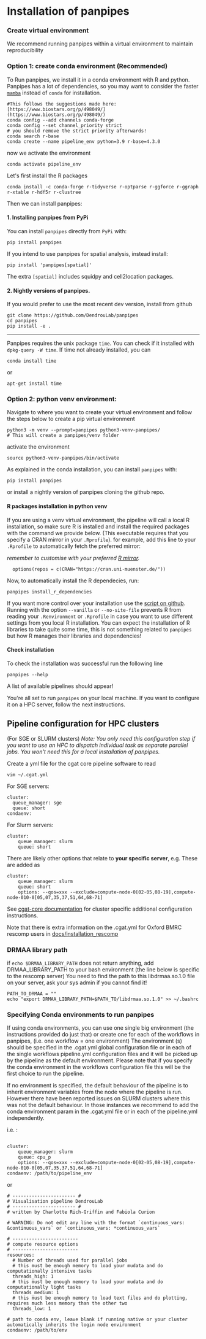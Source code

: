 
# Installation of panpipes

### Create virtual environment

We recommend running panpipes within a virtual environment to maintain reproducibility


### Option 1: create conda environment (Recommended)

To Run panpipes, we install it in a conda environment with R and python.
Panpipes has a lot of dependencies, so you may want to consider the faster [`mamba`](https://mamba.readthedocs.io/en/latest/index.html) instead of `conda` for installation.

```
#This follows the suggestions made here: [https://www.biostars.org/p/498049/](https://www.biostars.org/p/498049/) 
conda config --add channels conda-forge
conda config --set channel_priority strict
# you should remove the strict priority afterwards!
conda search r-base
conda create --name pipeline_env python=3.9 r-base=4.3.0
```
now we activate the environment

```
conda activate pipeline_env
```

Let's first install the R packages
```
conda install -c conda-forge r-tidyverse r-optparse r-ggforce r-ggraph r-xtable r-hdf5r r-clustree
```

Then we can install panpipes: 

#### 1. Installing panpipes from PyPi 

You can install `panpipes` directly from `PyPi` with:

```
pip install panpipes
```

If you intend to use panpipes for spatial analysis, instead install:
```
pip install 'panpipes[spatial]'
```
The extra `[spatial]` includes squidpy and cell2location packages.


#### 2. Nightly versions of panpipes.

If you would prefer to use the most recent dev version, install from github

```
git clone https://github.com/DendrouLab/panpipes
cd panpipes
pip install -e .
```

------------

Panpipes requires the unix package `time`. 
You can check if it installed with `dpkg-query -W time`. If time not already installed, you can 

```
conda install time
```
or

```
apt-get install time
```



### Option 2: python venv environment:

Navigate to where you want to create your virtual environment and follow the steps below to create a pip virtual environment

```
python3 -m venv --prompt=panpipes python3-venv-panpipes/
# This will create a panpipes/venv folder
```

activate the environment

```
source python3-venv-panpipes/bin/activate
```

As explained in the conda installation, you can install `panpipes` with:
```
pip install panpipes
```
or install a nightly version of panpipes cloning the github repo.

#### R packages installation in python venv

If you are using a venv virtual environment, the pipeline will call a local R installation, so make sure R is installed and install the required packages with the command we provide below.
(This executable requires that you specify a CRAN mirror in your `.Rprofile`).
for example, add this line to your `.Rprofile` to automatically fetch the preferred mirror:

*remember to customise with your preferred [R mirror](https://cran.r-project.org/mirrors.html).*

```
  options(repos = c(CRAN="https://cran.uni-muenster.de/"))
```

Now, to automatically install the R dependecies, run:

 ```
panpipes install_r_dependencies
 ```

If you want more control over your installation use the [script on github](https://github.com/DendrouLab/panpipes/blob/main/panpipes/R_scripts/install_R_libs.R).
Running with the option `--vanilla` or `--no-site-file` prevents R from reading your `.Renvironment` or `.Rprofile` in case you want to use different settings from you local R installation.
You can expect the installation of R libraries to take quite some time, this is not something related to `panpipes` but how R manages their libraries and dependencies!


#### Check installation

To check the installation was successful run the following line
```
panpipes --help
```
A list of available pipelines should appear!


You're all set to run `panpipes` on your local machine.
If you want to configure it on a HPC server, follow the next instructions.

## Pipeline configuration for HPC clusters
(For SGE or SLURM clusters)
*Note: You only need this configuration step if you want to use an HPC to dispatch individual task as separate parallel jobs. You won't need this for a local installation of panpipes.*

Create a yml file for the cgat core pipeline software to read

```
vim ~/.cgat.yml
```

For SGE servers:
```
cluster:
  queue_manager: sge
  queue: short
condaenv:
```


For Slurm servers:
```
cluster:
    queue_manager: slurm
    queue: short
```

There are likely other options that relate to **your specific server**, e.g. 
These are added as 
```
cluster:
    queue_manager: slurm
    queue: short
    options: --qos=xxx --exclude=compute-node-0[02-05,08-19],compute-node-010-0[05,07,35,37,51,64,68-71]

```



See [cgat-core documentation](https://cgat-core.readthedocs.io/en/latest/getting_started/Cluster_config.html) for cluster specific additional configuration instructions.

Note that there is extra information on the .cgat.yml for Oxford BMRC rescomp users in [docs/installation_rescomp](https://github.com/DendrouLab/panpipes/blob/main/docs/installation_rescomp.md)

### DRMAA library path


if `echo $DRMAA_LIBRARY_PATH` does not return anything, add DRMAA_LIBRARY_PATH to your bash environment (the line below is specific to the rescomp server)
You need to find the path to this libdrmaa.so.1.0 file on your server, ask your sys admin if you cannot find it!

```
PATH_TO_DRMAA = ""
echo "export DRMAA_LIBRARY_PATH=$PATH_TO/libdrmaa.so.1.0" >> ~/.bashrc
```

### Specifying Conda environments to run panpipes
If using conda environments, you can use one single big environment (the instructions provided do just that) or create one for each of the workflows in panpipes, (i.e. one workflow = one environment) 
The environment (s) should be specified in the .cgat.yml global configuration file or in each of the single workflows pipeline.yml configuration files and it will be picked up by the pipeline as the default environment. 
Please note that if you specify the conda environment in the workflows configuration file this will be the first choice to run the pipeline. 



If no environment is specified, the default behaviour of the pipeline is to inherit environment variables from the node where the pipeline is run. However there have been reported issues on SLURM clusters where this was not the default behaviour. In those instances we recommend to add the conda environment param in the .cgat.yml file or in each of the pipeline.yml independently.

i.e. :

```

cluster:
    queue_manager: slurm
    queue: cpu_p
    options: --qos=xxx --exclude=compute-node-0[02-05,08-19],compute-node-010-0[05,07,35,37,51,64,68-71]
condaenv: /path/to/pipeline_env
```
or 

```
# ----------------------- #
# Visualisation pipeline DendrouLab
# ----------------------- #
# written by Charlotte Rich-Griffin and Fabiola Curion

# WARNING: Do not edit any line with the format `continuous_vars: &continuous_vars` or `continuous_vars: *continuous_vars`

# ------------------------
# compute resource options
# ------------------------
resources:
  # Number of threads used for parallel jobs
  # this must be enough memory to load your mudata and do computationally intensive tasks
  threads_high: 1
  # this must be enough memory to load your mudata and do computationally light tasks
  threads_medium: 1
  # this must be enough memory to load text files and do plotting, requires much less memory than the other two
  threads_low: 1

# path to conda env, leave blank if running native or your cluster automatically inherits the login node environment
condaenv: /path/to/env
```

